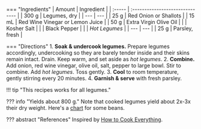 === "Ingredients"
    | Amount | Ingredient                      |
    | :----- | :------------------------------ |
    | 300 g  | Legumes, dry                    |
    | ---    | ---                             |
    | 25 g   | Red Onion or Shallots           |
    | 15 mL  | Red Wine Vinegar or Lemon Juice |
    | 50 g   | Extra Virgin Olive Oil          |
    |        | Kosher Salt                     |
    |        | Black Pepper                    |
    |        | *Hot Legumes*                   |
    | ---    | ---                             |
    | 25 g   | Parsley, fresh                  |

=== "Directions"
    1. **Soak & undercook legumes.** Prepare legumes accordingly, undercooking so they are barely tender inside and their skins remain intact. Drain. Keep warm, and set aside as *hot legumes*.
    2. **Combine.** Add onion, red wine vinegar, olive oil, salt, pepper to large bowl. Stir to combine. Add *hot legumes*. Toss gently.
    3. **Cool** to room temperature, gently stirring every 20 minutes.
    4. **Garnish & serve** with fresh parsley.


!!! tip "This recipes works for all legumes."

??? info "Yields about 800 g."
    Note that cooked legumes yield about 2x-3x their dry weight. Here's a [chart](https://www.seriouseats.com/2014/04/is-there-a-ratio-for-converting-between-dried.html) for some beans.

??? abstract "References"
    Inspired by [How to Cook Everything](https://www.amazon.com/How-Cook-Everything-Recipes-Anniversary/dp/0764578650).
